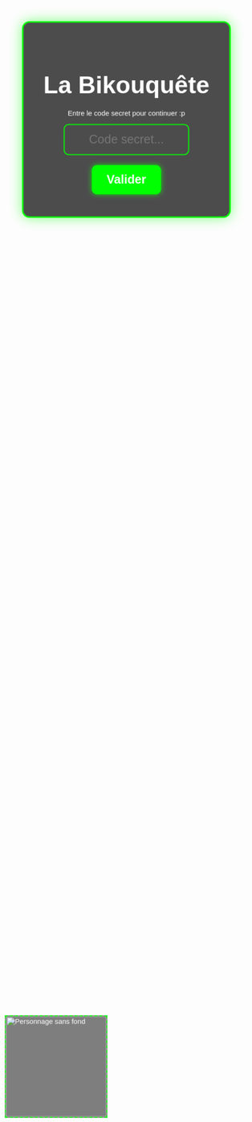 <html lang="fr">
<head>
    <meta charset="UTF-8">
    <meta name="viewport" content="width=device-width, initial-scale=1.0">
    <link rel="preconnect" href="https://fonts.googleapis.com">
    <link rel="preconnect" href="https://fonts.gstatic.com" crossorigin>
    <link href="https://fonts.googleapis.com/css2?family=Shafarik&display=swap" rel="stylesheet">
    <style>
        body {
            background-image: url('https://raw.githubusercontent.com/bikoulove/La-Bikouquete/refs/heads/main/maxresdefault.jpg');
            background-size: cover;
            background-position: center;
            background-attachment: fixed;
            margin: 0;
            padding: 0;
            height: 100vh;
            font-family: 'Shafarik', sans-serif;
            color: white;
            display: flex;
            justify-content: center;
            align-items: center;
            flex-direction: column;
            overflow: hidden;
            position: relative;
            animation: heartbeat 3s infinite;
        }
        @keyframes heartbeat {
            0% { transform: scale(1); }
            40% { transform: scale(1.05); }
            50% { transform: scale(1); }
            90% { transform: scale(1.05); }
            100% { transform: scale(1); }
        }
        .shafarik-regular {
            font-family: "Shafarik", system-ui;
            font-weight: 400;
            font-style: normal;
        }
        /* Conteneur du cadre */
        .title-container {
            background-color: rgba(0, 0, 0, 0.7);
            padding: 30px;
            border: 3px solid #00FF00;
            border-radius: 15px;
            text-align: center;
            box-shadow: 0 0 25px rgba(0, 255, 0, 0.5);
            width: 350px;
            position: relative;
            z-index: 10;
        } 
        /* Titre sans contour noir */
        .title-container h1 {
            font-size: 3rem;
            text-align: center;
            color: white;
            margin-bottom: 20px;
        }
        /* Champ de texte */
        input {
            padding: 15px;
            border: 2px solid #00FF00;
            border-radius: 10px;
            background-color: transparent;
            color: white;
            font-size: 1.5rem;
            margin-bottom: 20px;
            width: 250px;
            text-align: center;
        } 
        /* Bouton */
        button {
            background-color: #00FF00;
            padding: 15px 30px;
            font-size: 1.5rem;
            border: none;
            border-radius: 10px;
            cursor: pointer;
            transition: 0.3s;
            color: white;
            font-weight: bold;
            box-shadow: 0 0 10px rgba(0, 255, 0, 0.8);
            position: relative;
            z-index: 10;
        }
        /* Effet sur le bouton au passage de la souris */
        button:hover {
            transform: scale(0.75);
            background-color: #00cc00;
            box-shadow: 0 0 30px rgba(0, 255, 0, 1);
        }
        /* Zone de dépose de l'image */
        .image-container {
            position: absolute;
            bottom: 10px;
            left: 10px;
            width: 200px;
            height: 200px;
            border: 2px dashed #00FF00;
            display: flex;
            justify-content: center;
            align-items: center;
            overflow: hidden;
            background-color: rgba(0, 0, 0, 0.5);
        }
        /* Image sans mouvement, uniquement positionnée */
        .image-container img {
            width: 100%;
        }
    </style>
</head>
<body>
    <div class="title-container">
        <h1>La Bikouquête</h1>
        <p>Entre le code secret pour continuer :p</p>
        <input type="text" id="codeInput" placeholder="Code secret...">
        <br>
        <button onclick="checkCode()">Valider</button>
        <p id="result"></p>
    </div>
    <!-- Zone pour déposer l'image -->
    <div class="image-container">
        <img src="https://raw.githubusercontent.com/bikoulove/La-Bikouquete/refs/heads/main/DALL_E_2025-02-27_10.25.24_-_A_16-bit_pixel_art_of_a_blonde_girl_with_white_skin__wearing_heart-shaped_sunglasses_and_orange_boots._She_is_centered_in_the_image__with_a_transparen-removebg-preview.png" alt="Personnage sans fond">
    </div>
    <script>
        function checkCode() {
            const code = document.getElementById('codeInput').value;
            const correctCode = "Bikou123";
            if (code === correctCode) {
                window.location.href = "page2.html";
            } else {
                document.getElementById('result').innerText = "Code incorrect, réessayez.";
            }
        }
    </script>
</body>
</html>
